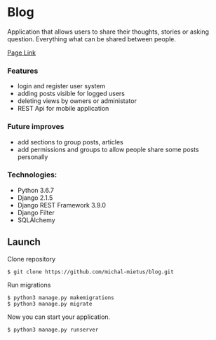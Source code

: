 # Blog

Application that allows users to share their thoughts, stories or asking question. Everything what can be shared between people.

[Page Link](http://blogapp-mm.herokuapp.com/)

### Features
- login and register user system
- adding posts visible for logged users
- deleting views by owners or administator
- REST Api for mobile application

### Future improves
- add sections to group posts, articles
- add permissions and groups to allow people share some
  posts personally

### Technologies:
  - Python 3.6.7
  - Django 2.1.5
  - Django REST Framework 3.9.0
  - Django Filter
  - SQLAlchemy
  
## Launch
Clone repository
```
$ git clone https://github.com/michal-mietus/blog.git
```

Run migrations
```
$ python3 manage.py makemigrations
$ python3 manage.py migrate
```

Now you can start your application.
```
$ python3 manage.py runserver
```
